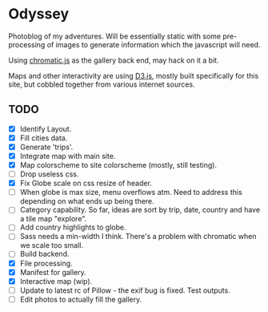 # Odyssey
Photoblog of my adventures. Will be essentially static with some pre-processing of images to generate information which the javascript will need.

Using [chromatic.js](https://github.com/crispymtn/chromatic.js) as the gallery back end, may hack on it a bit.

Maps and other interactivity are using [D3.js](http://d3js.org/), mostly built specifically for this site, but cobbled together from various internet sources.

## TODO

* [x] Identify Layout.
* [x] Fill cities data.
* [x] Generate 'trips'.
* [x] Integrate map with main site.
* [x] Map colorscheme to site colorscheme (mostly, still testing).
* [ ] Drop useless css.
* [x] Fix Globe scale on css resize of header.
* [ ] When globe is max size, menu overflows atm. Need to address this depending on what ends up being there.
* [ ] Category capability. So far, ideas are sort by trip, date, country and have a tile map "explore".
* [ ] Add country highlights to globe.
* [ ] Sass needs a min-width I think. There's a problem with chromatic when we scale too small.
* [ ] Build backend.
* [x] File processing.
* [x] Manifest for gallery.
* [x] Interactive map (wip).
* [ ] Update to latest rc of Pillow - the exif bug is fixed. Test outputs.
* [ ] Edit photos to actually fill the gallery.
